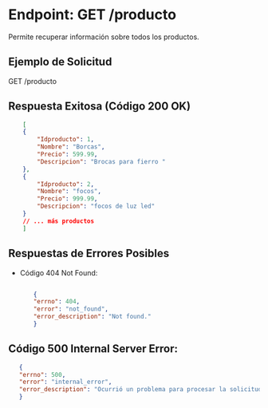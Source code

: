 Endpoint: GET /producto
=======================

Permite recuperar información sobre todos los productos.

## Ejemplo de Solicitud
GET /producto

## Respuesta Exitosa (Código 200 OK)
``` json 
    [
    {
        "Idproducto": 1,
        "Nombre": "Borcas",
        "Precio": 599.99,
        "Descripcion": "Brocas para fierro "
    },
    {
        "Idproducto": 2,
        "Nombre": "focos",
        "Precio": 999.99,
        "Descripcion": "focos de luz led"
    }
    // ... más productos
    ]
 ``` 

## Respuestas de Errores Posibles
- Código 404 Not Found:
  
 ``` json 

        {
        "errno": 404,
        "error": "not_found",
        "error_description": "Not found."
        }
 ``` 

## Código 500 Internal Server Error:
 ``` json 
    {
    "errno": 500,
    "error": "internal_error",
    "error_description": "Ocurrió un problema para procesar la solicitud"
    }
 ```  





